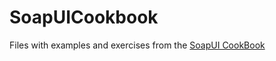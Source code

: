 # SoapUICookbook

Files with examples and exercises from the [SoapUI CookBook](https://www.packtpub.com/web-development/soapui-cookbook)
